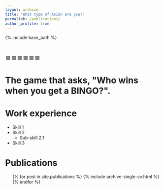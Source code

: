 ```yaml
---
layout: archive
title: "What type of Asian are you?"
permalink: /publications/
author_profile: true
---
```


{% include base_path %}

======
======
The game that asks, "Who wins when you get a BINGO?". 
======


Work experience
======
* Skill 1
* Skill 2
  * Sub-skill 2.1
* Skill 3

Publications
======
  <ul>{% for post in site.publications %}
    {% include archive-single-cv.html %}
  {% endfor %}</ul>
 
